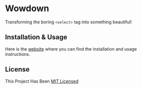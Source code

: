 # Wowdown
Transforming the boring ```<select>``` tag into something beautiful!
## Installation & Usage
Here is the [website](https://dopevog.github.io/wowdown/) where you can find the installation and usage instructions.
## License
This Project Has Been [MIT Licensed](https://github.com/dopevog/wowdown/blob/main/LICENSE)
